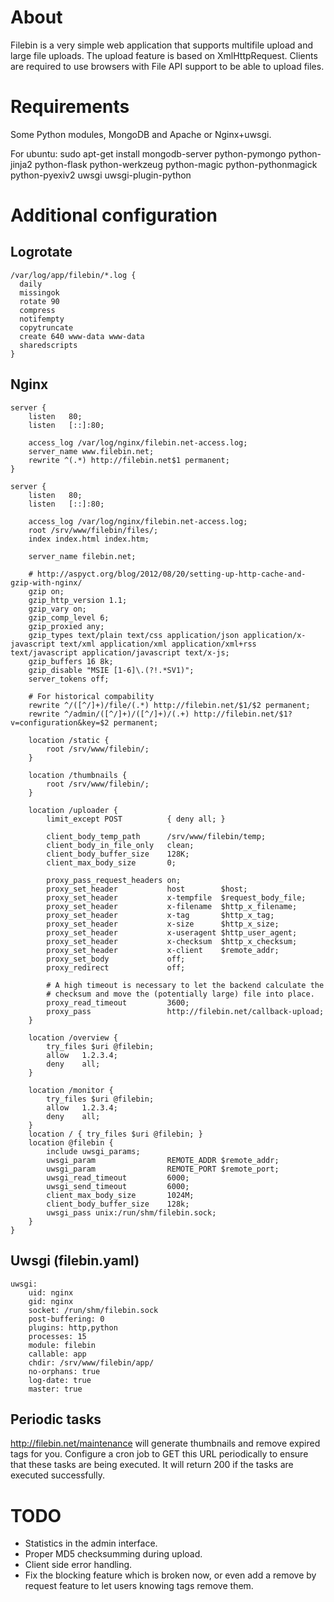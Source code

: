 About
=====
Filebin is a very simple web application that supports multifile upload and large file uploads. The upload feature is based on XmlHttpRequest. Clients are required to use browsers with File API support to be able to upload files.

Requirements
============
Some Python modules, MongoDB and Apache or Nginx+uwsgi.

For ubuntu:
    sudo apt-get install mongodb-server python-pymongo python-jinja2 python-flask python-werkzeug python-magic python-pythonmagick python-pyexiv2 uwsgi uwsgi-plugin-python

Additional configuration
========================

Logrotate
---------
    /var/log/app/filebin/*.log {
      daily
      missingok
      rotate 90
      compress
      notifempty
      copytruncate
      create 640 www-data www-data
      sharedscripts
    }

Nginx 
-----
    server {
        listen   80;
        listen   [::]:80;
    
        access_log /var/log/nginx/filebin.net-access.log;
        server_name www.filebin.net;
        rewrite ^(.*) http://filebin.net$1 permanent;
    }

    server {
        listen   80;
        listen   [::]:80;
    
        access_log /var/log/nginx/filebin.net-access.log;
        root /srv/www/filebin/files/;
        index index.html index.htm;
    
        server_name filebin.net;
    
        # http://aspyct.org/blog/2012/08/20/setting-up-http-cache-and-gzip-with-nginx/
        gzip on;
        gzip_http_version 1.1;
        gzip_vary on;
        gzip_comp_level 6;
        gzip_proxied any;
        gzip_types text/plain text/css application/json application/x-javascript text/xml application/xml application/xml+rss text/javascript application/javascript text/x-js;
        gzip_buffers 16 8k;
        gzip_disable "MSIE [1-6]\.(?!.*SV1)";
        server_tokens off;
    
        # For historical compability
        rewrite ^/([^/]+)/file/(.*) http://filebin.net/$1/$2 permanent;
        rewrite ^/admin/([^/]+)/([^/]+)/(.+) http://filebin.net/$1?v=configuration&key=$2 permanent;
    
        location /static {
            root /srv/www/filebin/;
        }
    
        location /thumbnails {
            root /srv/www/filebin/;
        }
    
        location /uploader {
            limit_except POST          { deny all; }
    
            client_body_temp_path      /srv/www/filebin/temp;
            client_body_in_file_only   clean;
            client_body_buffer_size    128K;
            client_max_body_size       0;
    
            proxy_pass_request_headers on;
            proxy_set_header           host        $host;
            proxy_set_header           x-tempfile  $request_body_file;
            proxy_set_header           x-filename  $http_x_filename;
            proxy_set_header           x-tag       $http_x_tag;
            proxy_set_header           x-size      $http_x_size;
            proxy_set_header           x-useragent $http_user_agent;
            proxy_set_header           x-checksum  $http_x_checksum;
            proxy_set_header           x-client    $remote_addr;
            proxy_set_body             off;
            proxy_redirect             off;
    
            # A high timeout is necessary to let the backend calculate the
            # checksum and move the (potentially large) file into place.
            proxy_read_timeout         3600;
            proxy_pass                 http://filebin.net/callback-upload;
        }
    
        location /overview {
            try_files $uri @filebin;
            allow   1.2.3.4;
            deny    all;
        }
    
        location /monitor {
            try_files $uri @filebin;
            allow   1.2.3.4;
            deny    all;
        }
        location / { try_files $uri @filebin; }
        location @filebin {
            include uwsgi_params;
            uwsgi_param                REMOTE_ADDR $remote_addr;
            uwsgi_param                REMOTE_PORT $remote_port;
            uwsgi_read_timeout         6000;
            uwsgi_send_timeout         6000;
            client_max_body_size       1024M;
            client_body_buffer_size    128k;
            uwsgi_pass unix:/run/shm/filebin.sock;
        }
    }

Uwsgi (filebin.yaml)
--------------------
    uwsgi:
        uid: nginx
        gid: nginx
        socket: /run/shm/filebin.sock
        post-buffering: 0
        plugins: http,python
        processes: 15
        module: filebin
        callable: app
        chdir: /srv/www/filebin/app/
        no-orphans: true
        log-date: true
        master: true

Periodic tasks
--------------
http://filebin.net/maintenance will generate thumbnails and remove expired tags for you. Configure a cron job to GET this URL periodically to ensure that these tasks are being executed. It will return 200 if the tasks are executed successfully.

TODO
====
* Statistics in the admin interface.
* Proper MD5 checksumming during upload.
* Client side error handling.
* Fix the blocking feature which is broken now, or even add a remove by request feature to let users knowing tags remove them.

